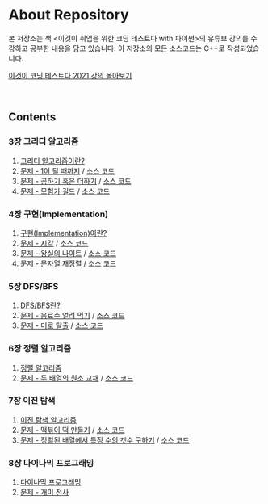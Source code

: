# About Repository

본 저장소는 책 <이것이 취업을 위한 코딩 테스트다 with 파이썬>의 유튜브 강의를 수강하고 공부한 내용을 담고 있습니다. 이 저장소의 모든 소스코드는 C++로 작성되었습니다.

[이것이 코딩 테스트다 2021 강의 몰아보기](https://youtube.com/playlist?list=PLRx0vPvlEmdAghTr5mXQxGpHjWqSz0dgC)

<br/>

## Contents  

### 3장 그리디 알고리즘

1. [그리디 알고리즘이란?](https://distinct-bulb-c95.notion.site/3-afb606ff1f9a422ea33e4c36bb88bcbc)
2. [문제 - 1이 될 때까지](https://distinct-bulb-c95.notion.site/1-01debe4722fe4e6a9ef407311395336d) / [소스 코드](/3-greedy/until_1.cpp)
3. [문제 - 곱하기 혹은 더하기](https://distinct-bulb-c95.notion.site/98fa27afe0844b8a91690d0975268183) / [소스 코드](/3-greedy/multiple_or_add.cpp)
4. [문제 - 모험가 길드](https://distinct-bulb-c95.notion.site/850bc603b79e4239b5b12a357c376072) / [소스 코드](/3-greedy/adventurer_guild.cpp)

### 4장 구현(Implementation)

1. [구현(Implementation)이란?](https://distinct-bulb-c95.notion.site/4-Implementation-957964c8dbe240738414eb93e94c4c90)
2. [문제 - 시각](https://distinct-bulb-c95.notion.site/c6d29eb9ea034516999e4deea91a6b00) / [소스 코드](4-implementation/time.cpp)
3. [문제 - 왕실의 나이트](https://distinct-bulb-c95.notion.site/3920ad456e844623b1b301f8dd01b359) / [소스 코드](4-implementation/knight.cpp)
4. [문제 - 문자열 재정렬](https://distinct-bulb-c95.notion.site/f25f5a1b30fe45efbb1e7adf04037843) / [소스 코드](4-implementation/string_sort.cpp)

### 5장 DFS/BFS

1. [DFS/BFS란?](https://distinct-bulb-c95.notion.site/5-DFS-BFS-bb058bbc5c3f49fbb72f2a5919f7d6be)
2. [문제 - 음료수 얼려 먹기](https://distinct-bulb-c95.notion.site/1b0a7c70c79642189ed9a419dd313b94) / [소스 코드](5-dfs_bfs/ice_juice.cpp)
3. [문제 - 미로 탈출](https://distinct-bulb-c95.notion.site/dde9fd024c6c41d89ec591aacd126dc0) / [소스 코드](5-dfs_bfs/maze.cpp)

### 6장 정렬 알고리즘

1. [정렬 알고리즘](https://distinct-bulb-c95.notion.site/6-52ee44cf18af461ebadaee90471a336e)
2. [문제 - 두 배열의 원소 교채](https://distinct-bulb-c95.notion.site/7748ca7a1be24a69b6f869a249d21942) / [소스 코드](6-sort/replacement.cpp)

### 7장 이진 탐색

1. [이진 탐색 알고리즘](https://distinct-bulb-c95.notion.site/7-bb4049fbad8745dcab43686d4dde9d32)
2. [문제 - 떡볶이 떡 만들기](https://distinct-bulb-c95.notion.site/940b7a3393b64588836a9e95afa41032) / [소스 코드](7-binary_search/slicing_cake.cpp)
3. [문제 - 정렬된 배열에서 특정 수의 갯수 구하기](https://distinct-bulb-c95.notion.site/94fd77204f544291b11660d53bd9bcf1) / [소스 코드](7-binary_search/find_count.cpp)

### 8장 다이나믹 프로그래밍

1. [다이나믹 프로그래밍](https://distinct-bulb-c95.notion.site/8-9eaa8505ee344dea8a6d7452c76d8eef)
2. [문제 - 개미 전사](8-dynamic_programming/ant_warrior.cpp)